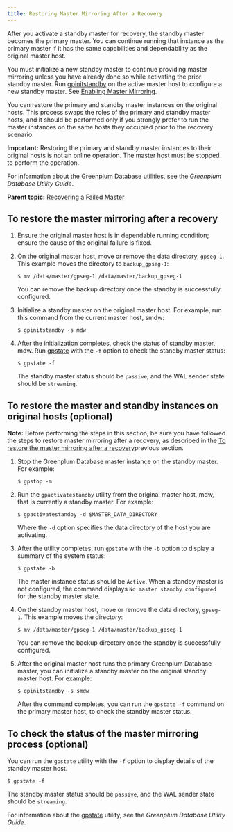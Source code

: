 ```yaml
---
title: Restoring Master Mirroring After a Recovery 
---
```


After you activate a standby master for recovery, the standby master becomes the primary master. You can continue running that instance as the primary master if it has the same capabilities and dependability as the original master host.

You must initialize a new standby master to continue providing master mirroring unless you have already done so while activating the prior standby master. Run [gpinitstandby](../../../utility_guide/ref/gpinitstandby.html) on the active master host to configure a new standby master. See [Enabling Master Mirroring](g-enabling-master-mirroring.html).

You can restore the primary and standby master instances on the original hosts. This process swaps the roles of the primary and standby master hosts, and it should be performed only if you strongly prefer to run the master instances on the same hosts they occupied prior to the recovery scenario.

**Important:** Restoring the primary and standby master instances to their original hosts is not an online operation. The master host must be stopped to perform the operation.

For information about the Greenplum Database utilities, see the *Greenplum Database Utility Guide*.

**Parent topic:** [Recovering a Failed Master](../../highavail/topics/g-recovering-a-failed-master.html)

## <a id="topic_us3_md4_npb"></a>To restore the master mirroring after a recovery 

1.  Ensure the original master host is in dependable running condition; ensure the cause of the original failure is fixed.
2.  On the original master host, move or remove the data directory, `gpseg-1`. This example moves the directory to `backup_gpseg-1`:

    ```
    $ mv /data/master/gpseg-1 /data/master/backup_gpseg-1
    ```

    You can remove the backup directory once the standby is successfully configured.

3.  Initialize a standby master on the original master host. For example, run this command from the current master host, smdw:

    ```
    $ gpinitstandby -s mdw
    ```

4.  After the initialization completes, check the status of standby master, mdw. Run [gpstate](../../../utility_guide/ref/gpstate.html) with the `-f` option to check the standby master status:

    ```
    $ gpstate -f
    ```

    The standby master status should be `passive`, and the WAL sender state should be `streaming`.


## <a id="topic_dr3_ld4_npb"></a>To restore the master and standby instances on original hosts \(optional\) 

**Note:** Before performing the steps in this section, be sure you have followed the steps to restore master mirroring after a recovery, as described in the [To restore the master mirroring after a recovery](#topic_us3_md4_npb)previous section.

1.  Stop the Greenplum Database master instance on the standby master. For example:

    ```
    $ gpstop -m
    ```

2.  Run the `gpactivatestandby` utility from the original master host, mdw, that is currently a standby master. For example:

    ```
    $ gpactivatestandby -d $MASTER_DATA_DIRECTORY
    ```

    Where the `-d` option specifies the data directory of the host you are activating.

3.  After the utility completes, run `gpstate` with the `-b` option to display a summary of the system status:

    ```
    $ gpstate -b
    ```

    The master instance status should be `Active`. When a standby master is not configured, the command displays `No master standby configured` for the standby master state.

4.  On the standby master host, move or remove the data directory, `gpseg-1`. This example moves the directory:

    ```
    $ mv /data/master/gpseg-1 /data/master/backup_gpseg-1
    ```

    You can remove the backup directory once the standby is successfully configured.

5.  After the original master host runs the primary Greenplum Database master, you can initialize a standby master on the original standby master host. For example:

    ```
    $ gpinitstandby -s smdw
    ```

    After the command completes, you can run the `gpstate -f` command on the primary master host, to check the standby master status.


## <a id="topic_i1h_kd4_npb"></a>To check the status of the master mirroring process \(optional\) 

You can run the `gpstate` utility with the `-f` option to display details of the standby master host.

```
$ gpstate -f
```

The standby master status should be `passive`, and the WAL sender state should be `streaming`.

For information about the [gpstate](../../../utility_guide/ref/gpstate.html) utility, see the *Greenplum Database Utility Guide*.

